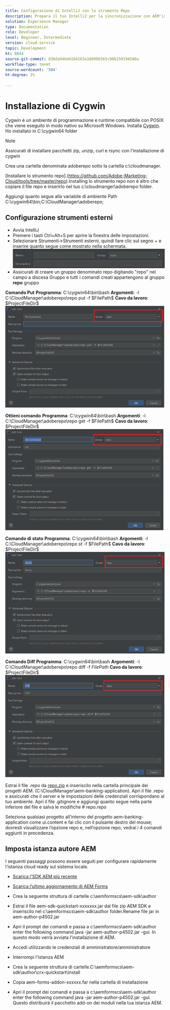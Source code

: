 ```yaml
---
title: Configurazione di IntelliJ con lo strumento Repo
description: Prepara il tuo IntelliJ per la sincronizzazione con AEM'istanza cloud ready
solution: Experience Manager
type: Documentation
role: Developer
level: Beginner, Intermediate
version: cloud-service
topic: Development
kt: 8844
source-git-commit: d38da94bd4164163a16899b565c90b159194580a
workflow-type: tm+mt
source-wordcount: '504'
ht-degree: 2%

---
```


# Installazione di Cygwin


Cygwin è un ambiente di programmazione e runtime compatibile con POSIX che viene eseguito in modo nativo su Microsoft Windows.
Installa [Cygwin](https://www.cygwin.com/). Ho installato in C:\cygwin64 folder
>[!NOTE]
> Assicurati di installare pacchetti zip, unzip, curl e rsync con l&#39;installazione di cygwin

Crea una cartella denominata adoberepo sotto la cartella c:\cloudmanager.

[Installare lo strumento repo].(https://github.com/Adobe-Marketing-Cloud/tools/tree/master/repo).Installing lo strumento repo non è altro che copiare il file repo e inserirlo nel tuo c:\cloudmanger\adoberepo folder.

Aggiungi quanto segue alla variabile di ambiente Path C:\cygwin64\bin;C:\CloudManager\adoberepo;

## Configurazione strumenti esterni

* Avvia IntelliJ
* Premere i tasti Ctrl+Alt+S per aprire la finestra delle impostazioni.
* Selezionare Strumenti->Strumenti esterni, quindi fare clic sul segno + e inserire quanto segue come mostrato nella schermata.
   ![rep](assets/repo.png)
* Assicurati di creare un gruppo denominato repo digitando &quot;repo&quot; nel campo a discesa Gruppo e tutti i comandi creati appartengono al gruppo **repo** gruppo


**Comando Put**
**Programma**: C:\cygwin64\bin\bash
**Argomenti**: -l C:\CloudManager\adoberepo\repo put -f \$FilePath\$
**Cavo da lavoro**: \$ProjectFileDir\$
![comando](assets/put-command.png)

**Ottieni comando**
**Programma**: C:\cygwin64\bin\bash
**Argomenti**: -l C:\CloudManager\adoberepo\repo get -f \$FilePath\$
**Cavo da lavoro**: \$ProjectFileDir\$
![get-command](assets/get-command.png)

**Comando di stato**
**Programma**: C:\cygwin64\bin\bash
**Argomenti**: -l C:\CloudManager\adoberepo\repo st -f \$FilePath\$
**Cavo da lavoro**: \$ProjectFileDir\$
![status-comando](assets/status-command.png)

**Comando Diff**
**Programma**: C:\cygwin64\bin\bash
**Argomenti**: -l C:\CloudManager\adoberepo\repo diff -f $FilePath$
**Cavo da lavoro**: \$ProjectFileDir\$
![diff-command](assets/diff-command.png)

Estrai il file .repo da [repo.zip](assets/repo.zip) e inseriscilo nella cartella principale dei progetti AEM. (C:\CloudManager\aem-banking-application). Apri il file .repo e assicurati che il server e le impostazioni delle credenziali corrispondano al tuo ambiente.
Apri il file .gitignore e aggiungi quanto segue nella parte inferiore del file e salva le modifiche \# repo.repo

Seleziona qualsiasi progetto all’interno del progetto aem-banking-application come ui.content e fai clic con il pulsante destro del mouse; dovresti visualizzare l’opzione repo e, nell’opzione repo, vedrai i 4 comandi aggiunti in precedenza.

## Imposta istanza autore AEM

I seguenti passaggi possono essere seguiti per configurare rapidamente l&#39;istanza cloud ready sul sistema locale.
* [Scarica l&#39;SDK AEM più recente](https://experience.adobe.com/#/downloads/content/software-distribution/it/aemcloud.html)

* [Scarica l’ultimo aggiornamento di AEM Forms](https://experience.adobe.com/#/downloads/content/software-distribution/en/aemcloud.html)

* Crea la seguente struttura di cartelle c:\aemformscs\aem-sdk\author

* Estrai il file aem-sdk-quickstart-xxxxxxx.jar dal file zip AEM SDK e inseriscilo nel c:\aemformscs\aem-sdk\author folder.Rename file jar in aem-author-p4502.jar

* Apri il prompt dei comandi e passa a c:\aemformscs\aem-sdk\author enter the following command java -jar aem-author-p4502.jar -gui. In questo modo verrà avviata l&#39;installazione di AEM.
* Accedi utilizzando le credenziali di amministratore/amministratore
* Interrompi l&#39;istanza AEM
* Crea la seguente struttura di cartelle.C:\aemformscs\aem-sdk\author\crx-quickstart\install
* Copia aem-forms-addon-xxxxxx.far nella cartella di installazione
* Apri il prompt dei comandi e passa a c:\aemformscs\aem-sdk\author enter the following command java -jar aem-author-p4502.jar -gui. Questo distribuirà il pacchetto add-on dei moduli nella tua istanza AEM.



















